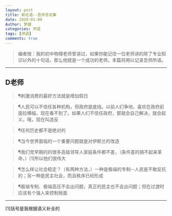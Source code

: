 ```yaml
---
layout: post
title: 新论语--吾师言论集
date: 2020-01-09
Author: 梦貘
categories: 师语
tags: [师语]
comments: true
--- 
```


> 编者按：我的初中物理老师曾讲过，如果你能记住一位老师讲的除了专业知识以外的十句话，那么他就是一个成功的老师。本篇将用以记录吾师所语。

___
## D老师

> ¶刺激消费的最好方法就是增加假日

> ¶人民可以不信任各种机构，但政府是底线。以前人们争地，喜欢在政府前面拉横幅，现在看不到了。如果人们不信任政府，那就会自己解决，就会起义，哦，现在叫造反

> ¶任何历史都不是绝对的

> ¶当今世界面临的一个重要问题就是对伊斯兰的改造

> ¶我们党早期的的很多高级领导人家庭条件都不差，（条件差的搞不起来革命，）[1]所以他们很伟大

> ¶怎么样让社会稳定？（有两种方法，）一种是极端的专制--人民是不敢反抗的；另一种是民主社会，而且秩序已经形成

> ¶极端专制、极端高压不会出问题，真正的民主也不会出问题；但在过渡时应该有个强人来控制局面

___
[1]括号是我根据语义补全的

